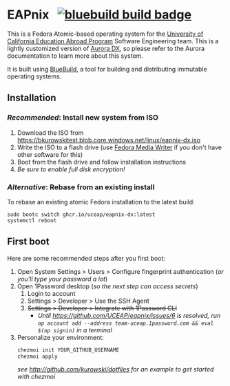 # EAPnix &nbsp; [![bluebuild build badge](https://github.com/UCEAP/eapnix/actions/workflows/build.yml/badge.svg)](https://github.com/UCEAP/eapnix/actions/workflows/build.yml)

This is a Fedora Atomic-based operating system for the [University of California Education Abroad Program](https://uceap.universityofcalifornia.edu/) Software Engineering team. This is a lightly customized version of [Aurora DX](https://getaurora.dev/), so please refer to the Aurora documentation to learn more about this system.

It is built using [BlueBuild](https://blue-build.org), a tool for building and distributing immutable operating systems.

## Installation

### _Recommended_: Install new system from ISO

1. Download the ISO from https://bkurowskitest.blob.core.windows.net/linux/eapnix-dx.iso
2. Write the ISO to a flash drive (use [Fedora Media Writer](https://fedoraproject.org/atomic-desktops/kinoite/download) if you don't have other software for this)
3. Boot from the flash drive and follow installation instructions
4. _Be sure to enable full disk encryption!_

### _Alternative_: Rebase from an existing install

To rebase an existing atomic Fedora installation to the latest build:

  ```
  sudo bootc switch ghcr.io/uceap/eapnix-dx:latest
  systemctl reboot
  ```

## First boot

Here are some recommended steps after you first boot:

1. Open System Settings > Users > Configure fingerprint authentication (_or you'll type your password a lot_)
2. Open 1Password desktop (_so the next step can access secrets_)
    1. Login to account
    2. Settings > Developer > Use the SSH Agent
    3. ~~Settings > Developer > Integrate with 1Password CLI~~
        - _Until https://github.com/UCEAP/eapnix/issues/6 is resolved, run `op account add --address team-uceap.1password.com && eval $(op signin)` in a terminal_
3. Personalize your environment:
    ```bash
    chezmoi init YOUR_GITHUB_USERNAME
    chezmoi apply
    ```
    _see http://github.com/kurowski/dotfiles for an example to get started with chezmoi_
